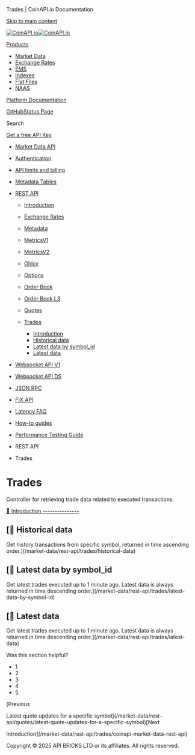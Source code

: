 Trades | CoinAPI.io Documentation




[Skip to main content](#__docusaurus_skipToContent_fallback)

[![CoinAPI.io](/img/logo.svg)![CoinAPI.io](/img/logo.svg)](https://www.coinapi.io)

[Products](/market-data/rest-api/trades/)

* [Market Data](/market-data/)
* [Exchange Rates](/exchange-rates-api/)
* [EMS](/ems-api/)
* [Indexes](/indexes-api/)
* [Flat Files](/flat-files-api/)
* [NAAS](/naas-api/)

[Platform Documentation](/general/authentication)

[GitHub](https://github.com/api-bricks/api-bricks-sdk)[Status Page](https://status.coinapi.io)

Search

[Get a free API Key](https://console.coinapi.io/?link=/apikeys/create)

* [Market Data API](/market-data/)
* [Authentication](/market-data/authentication)
* [API limits and billing](/market-data/api-limits-and-billing-metrics)
* [Metadata Tables](/market-data/metadata-tables/introduction)
* [REST API](/market-data/rest-api/)

  + [Introduction](/market-data/rest-api/)
  + [Exchange Rates](/market-data/rest-api/exchange-rates/)
  + [Metadata](/market-data/rest-api/metadata/)
  + [MetricsV1](/market-data/rest-api/metricsv1/)
  + [MetricsV2](/market-data/rest-api/metricsv2/)
  + [Ohlcv](/market-data/rest-api/ohlcv/)
  + [Options](/market-data/rest-api/options/)
  + [Order Book](/market-data/rest-api/order-book/)
  + [Order Book L3](/market-data/rest-api/order-book-l3/)
  + [Quotes](/market-data/rest-api/quotes/)
  + [Trades](/market-data/rest-api/trades/)

    - [Introduction](/market-data/rest-api/trades/coinapi-market-data-rest-api)
    - [Historical data](/market-data/rest-api/trades/historical-data)
    - [Latest data by symbol\_id](/market-data/rest-api/trades/latest-data-by-symbol-id)
    - [Latest data](/market-data/rest-api/trades/latest-data)
* [Websocket API V1](/market-data/websocket/)
* [Websocket API DS](/market-data/websocket-ds/)
* [JSON RPC](/market-data/jsonrpc-api)
* [FIX API](/market-data/fix/)
* [Latency FAQ](/market-data/latency-faq/)
* [How-to guides](/market-data/how-to-guides/)
* [Performance Testing Guide](/market-data/performance-testing-guide)

* REST API
* Trades

Trades
======

Controller for retrieving trade data related to executed transactions.

[📄️ Introduction
---------------](/market-data/rest-api/trades/coinapi-market-data-rest-api)

[📄️ Historical data
------------------

Get history transactions from specific symbol, returned in time ascending order.](/market-data/rest-api/trades/historical-data)

[📄️ Latest data by symbol\_id
----------------------------

Get latest trades executed up to 1 minute ago. Latest data is always returned in time descending order.](/market-data/rest-api/trades/latest-data-by-symbol-id)

[📄️ Latest data
--------------

Get latest trades executed up to 1 minute ago. Latest data is always returned in time descending order.](/market-data/rest-api/trades/latest-data)

Was this section helpful?

* 1
* 2
* 3
* 4
* 5

[Previous

Latest quote updates for a specific symbol](/market-data/rest-api/quotes/latest-quote-updates-for-a-specific-symbol)[Next

Introduction](/market-data/rest-api/trades/coinapi-market-data-rest-api)

Copyright © 2025 API BRICKS LTD or its affiliates. All rights reserved.